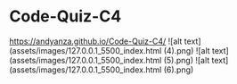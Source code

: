 # Code-Quiz-C4
https://andyanza.github.io/Code-Quiz-C4/
![alt text](assets/images/127.0.0.1_5500_index.html (4).png)
![alt text](assets/images/127.0.0.1_5500_index.html (5).png)
![alt text](assets/images/127.0.0.1_5500_index.html (6).png)

